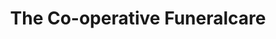 ---
title: "The Co-operative Funeralcare"
url: /kirkcaldy/the-co-operative-funeralcare/
shop: funeral directors
---